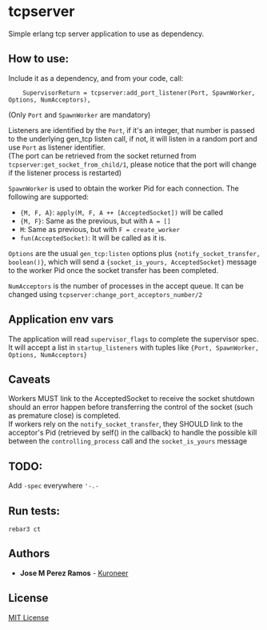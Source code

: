 # tcpserver

Simple erlang tcp server application to use as dependency.

## How to use:

Include it as a dependency, and from your code, call:

```
    SupervisorReturn = tcpserver:add_port_listener(Port, SpawnWorker, Options, NumAcceptors),
```
(Only `Port` and `SpawnWorker` are mandatory)

Listeners are identified by the `Port`, if it's an integer, that number is passed
to the underlying gen_tcp listen call, if not, it will listen in a random port
and use `Port` as listener identifier.  
(The port can be retrieved from the socket returned from
`tcpserver:get_socket_from_child/1`, please notice that the port will change if
the listener process is restarted)


`SpawnWorker` is used to obtain the worker Pid for each connection. The following are
supported:
* `{M, F, A}`: `apply(M, F, A ++ [AcceptedSocket])` will be called
* `{M, F}`: Same as the previous, but with `A = []`
* `M`: Same as previous, but with `F = create_worker`
* `fun(AcceptedSocket)`: It will be called as it is.

`Options` are the usual `gen_tcp:listen` options plus `{notify_socket_transfer,
boolean()}`, which will send a `{socket_is_yours, AcceptedSocket}` message to
the worker Pid once the socket transfer has been completed.

`NumAcceptors` is the number of processes in the accept queue. It can be changed
using `tcpserver:change_port_acceptors_number/2`

## Application env vars

The application will read `supervisor_flags` to complete the supervisor spec.  
It will accept a list in `startup_listeners` with tuples like `{Port,
SpawnWorker, Options, NumAcceptors}`  


## Caveats

Workers MUST link to the AcceptedSocket to receive the socket shutdown
should an error happen before transferring the control of the socket (such as
premature close) is completed.  
If workers rely on the `notify_socket_transfer`, they SHOULD link to the acceptor's
Pid (retrieved by self() in the callback) to handle the possible kill between
the `controlling_process` call and the `socket_is_yours` message

## TODO:

Add `-spec` everywhere `'-.-`

## Run tests:
```
rebar3 ct
```

## Authors

* **Jose M Perez Ramos** - [Kuroneer](https://github.com/Kuroneer)

## License

[MIT License](LICENSE)

